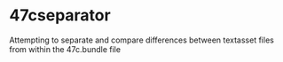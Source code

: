 # 47cseparator
Attempting to separate and compare differences between textasset files from within the 47c.bundle file
